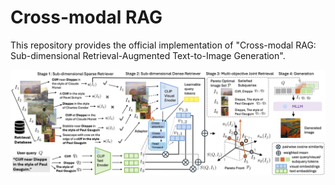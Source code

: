 # Cross-modal RAG

This repository provides the official implementation of "Cross-modal RAG: Sub-dimensional Retrieval-Augmented Text-to-Image Generation".

<img src="images/main_figure.png" >
